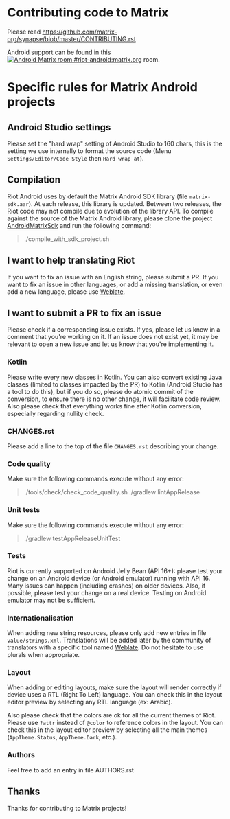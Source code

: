 # Contributing code to Matrix

Please read https://github.com/matrix-org/synapse/blob/master/CONTRIBUTING.rst

Android support can be found in this [![Android Matrix room #riot-android:matrix.org](https://img.shields.io/matrix/riot-android:matrix.org.svg?label=%23riot-android:matrix.org)](https://matrix.to/#/#riot-android:matrix.org) room.

# Specific rules for Matrix Android projects

## Android Studio settings

Please set the "hard wrap" setting of Android Studio to 160 chars, this is the setting we use internally to format the source code (Menu `Settings/Editor/Code Style` then `Hard wrap at`).

## Compilation

Riot Android uses by default the Matrix Android SDK library (file `matrix-sdk.aar`).
At each release, this library is updated.
Between two releases, the Riot code may not compile due to evolution of the library API.
To compile against the source of the Matrix Android library, please clone the project [AndroidMatrixSdk](https://github.com/matrix-org/matrix-android-sdk)
 and run the following command:

> ./compile_with_sdk_project.sh

## I want to help translating Riot

If you want to fix an issue with an English string, please submit a PR.
If you want to fix an issue in other languages, or add a missing translation, or even add a new language, please use [Weblate](https://translate.riot.im/projects/riot-android/).

## I want to submit a PR to fix an issue

Please check if a corresponding issue exists. If yes, please let us know in a comment that you're working on it.
If an issue does not exist yet, it may be relevant to open a new issue and let us know that you're implementing it.

### Kotlin

Please write every new classes in Kotlin. You can also convert existing Java classes (limited to classes impacted by the PR) to Kotlin (Android Studio has a tool to do this), but if you do so, please do atomic commit of the conversion, to ensure there is no other change, it will facilitate code review.
Also please check that everything works fine after Kotlin conversion, especially regarding nullity check.

### CHANGES.rst

Please add a line to the top of the file `CHANGES.rst` describing your change.

### Code quality

Make sure the following commands execute without any error:

> ./tools/check/check_code_quality.sh
> ./gradlew lintAppRelease

### Unit tests

Make sure the following commands execute without any error:

> ./gradlew testAppReleaseUnitTest

### Tests

Riot is currently supported on Android Jelly Bean (API 16+): please test your change on an Android device (or Android emulator) running with API 16. Many issues can happen (including crashes) on older devices.
Also, if possible, please test your change on a real device. Testing on Android emulator may not be sufficient.

### Internationalisation

When adding new string resources, please only add new entries in file `value/strings.xml`. Translations will be added later by the community of translators with a specific tool named [Weblate](https://translate.riot.im/projects/riot-android/).
Do not hesitate to use plurals when appropriate.

### Layout

When adding or editing layouts, make sure the layout will render correctly if device uses a RTL (Right To Left) language.
You can check this in the layout editor preview by selecting any RTL language (ex: Arabic).

Also please check that the colors are ok for all the current themes of Riot. Please use `?attr` instead of `@color` to reference colors in the layout. You can check this in the layout editor preview by selecting all the main themes (`AppTheme.Status`, `AppTheme.Dark`, etc.).

### Authors

Feel free to add an entry in file AUTHORS.rst

## Thanks

Thanks for contributing to Matrix projects!
